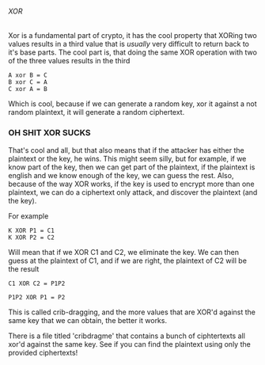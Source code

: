 ###### XOR

Xor is a fundamental part of crypto, it has the cool property that XORing two
values results in a third value that is _usually_ very difficult to return back to
it's base parts. The cool part is, that doing the same XOR operation with two of the 
three values results in the third

```
A xor B = C
B xor C = A
C xor A = B
```

Which is cool, because if we can generate a random key, xor it against a not random
plaintext, it will generate a random ciphertext.

### OH SHIT XOR SUCKS

That's cool and all, but that also means that if the attacker has either the plaintext 
or the key, he wins. This might seem silly, but for example, if we know part of the key,
then we can get part of the plaintext, if the plaintext is english and we know enough 
of the key, we can guess the rest. Also, because of the way XOR works, if
the key is used to encrypt more than one plaintext, we can do a ciphertext
only attack, and discover the plaintext (and the key).

For example

```
K XOR P1 = C1
K XOR P2 = C2
```

Will mean that if we XOR C1 and C2, we eliminate the key. We can then guess 
at the plaintext of C1, and if we are right, the plaintext of C2 will be the result

```
C1 XOR C2 = P1P2

P1P2 XOR P1 = P2
```

This is called crib-dragging, and the more values that are XOR'd against the
same key that we can obtain, the better it works.

There is a file titled 'cribdragme' that contains a bunch of ciphtertexts all
xor'd against the same key. See if you can find the plaintext using only the provided
ciphertexts!

